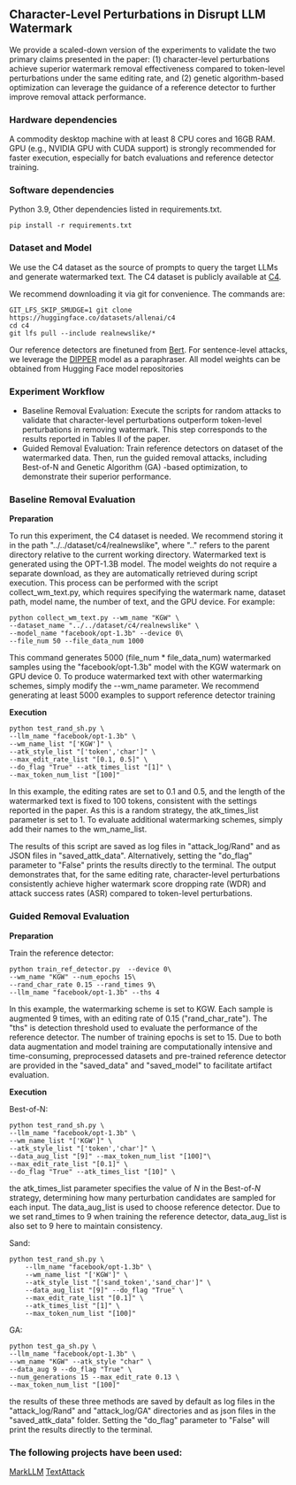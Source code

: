 ## Character-Level Perturbations in Disrupt LLM Watermark

We provide a scaled-down version of the experiments to validate the two primary claims presented in the paper: (1) character-level perturbations achieve superior watermark removal effectiveness compared to token-level perturbations under the same editing rate, and (2) genetic algorithm-based optimization can leverage the guidance of a reference detector to further improve removal attack performance.

### Hardware dependencies

A commodity desktop machine with at least 8 CPU cores and 16GB RAM. GPU (e.g., NVIDIA GPU with CUDA support) is strongly recommended for faster execution, especially for batch evaluations and reference detector training.

### Software dependencies

Python 3.9, Other dependencies listed in requirements.txt.

```
pip install -r requirements.txt
```

### Dataset and Model

We use the C4 dataset as the source of prompts to query the target LLMs and generate watermarked text. The C4 dataset is publicly available at [C4](https://huggingface.co/datasets/allenai/c4).

We recommend downloading it via git for convenience. The commands are:

```
GIT_LFS_SKIP_SMUDGE=1 git clone https://huggingface.co/datasets/allenai/c4
cd c4
git lfs pull --include realnewslike/*
```

Our reference detectors are finetuned from [Bert](https://huggingface.co/google-bert/bert-base-uncased).
For sentence-level attacks, we leverage the [DIPPER](https://huggingface.co/kalpeshk2011/dipper-paraphraser-xxl) model as a paraphraser. All model weights can be obtained from Hugging Face model repositories

### Experiment Workflow

* Baseline Removal Evaluation: Execute the scripts for random attacks to validate that character-level perturbations outperform token-level perturbations in removing watermark. This step corresponds to the results reported in Tables II of the paper.
* Guided Removal Evaluation: Train reference detectors on dataset of the watermarked data. Then, run the guided removal attacks, including Best-of-N and Genetic Algorithm (GA) -based optimization, to demonstrate their superior performance.

### Baseline Removal Evaluation

**Preparation**

To run this experiment, the C4 dataset is needed. We recommend storing it in the path "../../dataset/c4/realnewslike", where ".." refers to the parent directory relative to the current working directory. Watermarked text is generated using the OPT-1.3B model. The model weights do not require a separate download, as they are automatically retrieved during script execution.
This process can be performed with the script collect_wm_text.py, which requires specifying the watermark name, dataset path, model name, the number of text, and the GPU device. For example:

```
python collect_wm_text.py --wm_name "KGW" \
--dataset_name "../../dataset/c4/realnewslike" \
--model_name "facebook/opt-1.3b" --device 0\
--file_num 50 --file_data_num 1000 
```

This command generates 5000 (file_num * file_data_num) watermarked samples using the "facebook/opt-1.3b" model with the KGW watermark on GPU device 0. To produce watermarked text with other watermarking schemes, simply modify the --wm_name parameter. We recommend generating at least 5000 examples to support reference detector training

**Execution**

```
python test_rand_sh.py \
--llm_name "facebook/opt-1.3b" \
--wm_name_list "['KGW']" \
--atk_style_list "['token','char']" \
--max_edit_rate_list "[0.1, 0.5]" \
--do_flag "True" --atk_times_list "[1]" \
--max_token_num_list "[100]"
```

In this example, the editing rates are set to 0.1 and 0.5, and the length of the watermarked text is fixed to 100 tokens, consistent with the settings reported in the paper. As this is a random strategy, the atk_times_list parameter is set to 1. To evaluate additional watermarking schemes, simply add their names to the wm_name_list.

The results of this script are saved as log files in "attack_log/Rand" and as JSON files in "saved_attk_data". Alternatively, setting the "do_flag" parameter to "False" prints the results directly to the terminal. The output demonstrates that, for the same editing rate, character-level perturbations consistently achieve higher watermark score dropping rate (WDR) and attack success rates (ASR) compared to token-level perturbations.

### Guided Removal Evaluation

**Preparation**

Train the reference detector:

```
python train_ref_detector.py  --device 0\
--wm_name "KGW" --num_epochs 15\
--rand_char_rate 0.15 --rand_times 9\
--llm_name "facebook/opt-1.3b" --ths 4
```

In this example, the watermarking scheme is set to KGW. Each sample is augmented 9 times, with an editing rate of 0.15 ("rand_char_rate"). The "ths" is detection threshold used to evaluate the performance of the reference detector. The number of training epochs is set to 15. Due to both data augmentation and model training are computationally intensive and time-consuming, preprocessed datasets and pre-trained reference detector are provided in the "saved_data" and "saved_model" to facilitate artifact evaluation.

**Execution**


Best-of-N:

```
python test_rand_sh.py \
--llm_name "facebook/opt-1.3b" \ 
--wm_name_list "['KGW']" \
--atk_style_list "['token','char']" \
--data_aug_list "[9]" --max_token_num_list "[100]"\
--max_edit_rate_list "[0.1]" \
--do_flag "True" --atk_times_list "[10]" \
```

the atk_times_list parameter specifies the value of $N$ in the Best-of-$N$ strategy, determining how many perturbation candidates are sampled for each input. The data_aug_list is used to choose reference detector. Due to we set rand_times to 9 when training the reference detector, data_aug_list is also set to 9 here to maintain consistency.

Sand:

```
python test_rand_sh.py \
    --llm_name "facebook/opt-1.3b" \ 
    --wm_name_list "['KGW']" \
    --atk_style_list "['sand_token','sand_char']" \
    --data_aug_list "[9]" --do_flag "True" \
    --max_edit_rate_list "[0.1]" \
    --atk_times_list "[1]" \
    --max_token_num_list "[100]"
```

GA:

```
python test_ga_sh.py \
--llm_name "facebook/opt-1.3b" \
--wm_name "KGW" --atk_style "char" \
--data_aug 9 --do_flag "True" \
--num_generations 15 --max_edit_rate 0.13 \
--max_token_num_list "[100]"
```

the results of these three methods are saved by default as log files in the "attack_log/Rand" and "attack_log/GA" directories and as json files in the "saved_attk_data" folder. Setting the "do_flag" parameter to "False" will print the results directly to the terminal.

### The following projects have been used:

[MarkLLM](https://github.com/THU-BPM/MarkLLM)
[TextAttack](https://github.com/QData/TextAttack)
